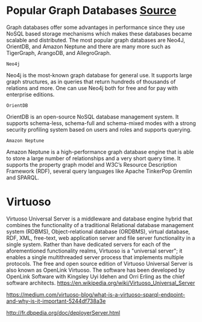 # Popular Graph Databases [Source](https://medium.com/analytics-vidhya/a-brief-look-at-graph-databases-d65b00f9c349)

Graph databases offer some advantages in performance since they use NoSQL based storage mechanisms which makes these databases became scalable and distributed. The most popular graph databases are Neo4J, OrientDB, and Amazon Neptune and there are many more such as TigerGraph, ArangoDB, and AllegroGraph.

    Neo4j

Neo4j is the most-known graph database for general use. It supports large graph structures, as in queries that return hundreds of thousands of relations and more. One can use Neo4j both for free and for pay with enterprise editions.

    OrientDB

OrientDB is an open-source NoSQL database management system. It supports schema-less, schema-full and schema-mixed modes with a strong security profiling system based on users and roles and supports querying.

    Amazon Neptune

Amazon Neptune is a high-performance graph database engine that is able to store a large number of relationships and a very short query time. It supports the property graph model and W3C’s Resource Description Framework (RDF), several query languages like Apache TinkerPop Gremlin and SPARQL.

# Virtuoso

Virtuoso Universal Server is a middleware and database engine hybrid that combines the functionality of a traditional Relational database management system (RDBMS), Object-relational database (ORDBMS), virtual database, RDF, XML, free-text, web application server and file server functionality in a single system. Rather than have dedicated servers for each of the aforementioned functionality realms, Virtuoso is a "universal server"; it enables a single multithreaded server process that implements multiple protocols. The free and open source edition of Virtuoso Universal Server is also known as OpenLink Virtuoso. The software has been developed by OpenLink Software with Kingsley Uyi Idehen and Orri Erling as the chief software architects.
https://en.wikipedia.org/wiki/Virtuoso_Universal_Server

https://medium.com/virtuoso-blog/what-is-a-virtuoso-sparql-endpoint-and-why-is-it-important-5244df738a3e

http://fr.dbpedia.org/doc/deployerServer.html
